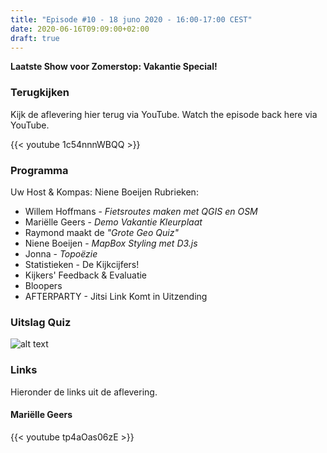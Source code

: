 ```yaml
---
title: "Episode #10 - 18 juno 2020 - 16:00-17:00 CEST"
date: 2020-06-16T09:09:00+02:00
draft: true
---
```


__Laatste Show voor Zomerstop: Vakantie Special!__  

### Terugkijken
Kijk de aflevering hier terug via YouTube. Watch the episode back here via YouTube.

{{< youtube 1c54nnnWBQQ >}}


### Programma

Uw Host & Kompas: Niene Boeijen Rubrieken:

* Willem Hoffmans - _Fietsroutes maken met QGIS en OSM_
* Mariëlle Geers - _Demo Vakantie Kleurplaat_
* Raymond maakt de  _"Grote Geo Quiz"_
* Niene Boeijen - _MapBox Styling met D3.js_
* Jonna - _Topoëzie_
* Statistieken - De Kijkcijfers!
* Kijkers' Feedback & Evaluatie
* Bloopers
* AFTERPARTY - Jitsi Link Komt in Uitzending

### Uitslag Quiz

![alt text](/images/episode-0010/uitslag-quiz.png "Uitslag van De Grote Geo Quiz")

### Links

Hieronder de links uit de aflevering.

#### Mariëlle Geers

{{< youtube tp4aOas06zE >}}

